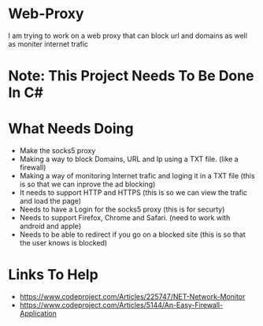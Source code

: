 # Web-Proxy

I am trying to work on a web proxy that can block url and domains as well
as moniter internet trafic

# Note: This Project Needs To Be Done In C#

# What Needs Doing

- Make the socks5 proxy
- Making a way to block Domains, URL and Ip using a TXT file. (like a firewall)
- Making a way of monitoring Internet trafic and loging it in a TXT file (this is so that we can inprove the ad blocking)
- It needs to support HTTP and HTTPS (this is so we can view the trafic and load the page)
- Needs to have a Login for the socks5 proxy (this is for securty)
- Needs to support Firefox, Chrome and Safari. (need to work with android and apple)
- Needs to be able to redirect if you go on a blocked site (this is so that the user knows is blocked)

# Links To Help

- https://www.codeproject.com/Articles/225747/NET-Network-Monitor
- https://www.codeproject.com/Articles/5144/An-Easy-Firewall-Application

